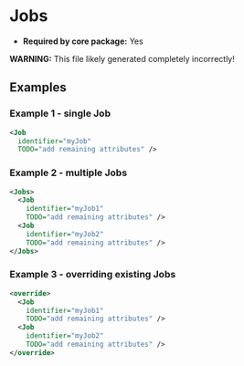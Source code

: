 # Jobs

- **Required by core package:** Yes

**WARNING:** This file likely generated completely incorrectly!

## Examples

### Example 1 - single Job

```xml
<Job
  identifier="myJob"
  TODO="add remaining attributes" />
```

### Example 2 - multiple Jobs

```xml
<Jobs>
  <Job
    identifier="myJob1"
    TODO="add remaining attributes" />
  <Job
    identifier="myJob2"
    TODO="add remaining attributes" />
</Jobs>
```

### Example 3 - overriding existing Jobs

```xml
<override>
  <Job
    identifier="myJob1"
    TODO="add remaining attributes" />
  <Job
    identifier="myJob2"
    TODO="add remaining attributes" />
</override>
```

